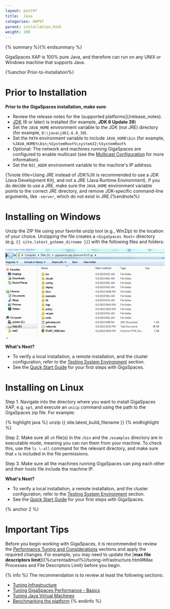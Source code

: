 ```yaml
---
layout: post97
title:  Java
categories: XAP97
parent: installation.html
weight: 200
---
```



{% summary %}{% endsummary %}



GigaSpaces XAP is 100% pure Java, and therefore can run on any UNIX or Windows machine that supports Java.



{%anchor Prior-to-Installation%}

# Prior to Installation

**Prior to the GigaSpaces installation, make sure**:

- Review the release notes for the (supported platforms](/release_notes).
- [JDK](http://java.sun.com/javase/downloads/index.jsp) (6 or later) is installed (for example, **JDK 6 Update 39**) 
- Set the `JAVA_HOME` environment variable to the JDK (not JRE) directory (for example, `D:\java\jdk1.6.0_39`).
- Set the `PATH` environment variable to include `JAVA_HOME\bin` (for example, `%JAVA_HOME%\bin;%SystemRoot%\system32;%SystemRoot%`
- Optional: The network and machines running GigaSpaces are configured to enable multicast (see the [Multicast Configuration]({%currentadmurl%}/network-multicast.html) for more information).
- Set the `NIC_ADDR` environment variable to the machine's IP address.

{%note title=Using JRE instead of JDK%}It is recommended to use a JDK (Java Development Kit), and not a JRE (Java Runtime Environment). If you do decide to use a JRE, make sure the `JAVA_HOME` environment variable points to the correct JRE directory, and remove JDK-specific command-line arguments, like `-server`, which do not exist in JRE.{%endnote%}

# Installing on Windows

Unzip the ZIP file using your favorite unzip tool (e.g., WinZip) to the location of your choice. Unzipping the file creates a `<GigaSpaces Root>` directory (e.g. `{{ site.latest_gshome_dirname }}`) with the following files and folders:

![win_dirtree_XAP95.jpg](/attachment_files/win_dirtree_XAP95.jpg)

**What's Next?**

- To verify a local installation, a remote installation, and the cluster configuration, refer to the [Testing System Environment]({%currentadmurl%}/troubleshooting-testing-system-environment.html) section.
- See the [Quick Start Guide](./tutorials.html) for your first steps with GigaSpaces.


# Installing on Linux

Step 1. Navigate into the directory where you want to install GigaSpaces XAP, e.g. `opt`, and execute an `unzip` command using the path to the GigaSpaces zip file. For example:

{% highlight java %}
unzip {{ site.latest_build_filename }}
{% endhighlight %}

Step 2. Make sure all `sh` file(s) in the `/bin` and the `/examples` directory are in executable mode, meaning you can run them from your machine. To check this, use the `ls \-all` command for the relevant directory, and make sure that `x` is included in the file permissions.

Step 3. Make sure all the machines running GigaSpaces can ping each other and their hosts file include the machine IP.

**What's Next?**

- To verify a local installation, a remote installation, and the cluster configuration, refer to the [Testing System Environment]({%currentadmurl%}/troubleshooting-testing-system-environment.html) section.
- See the [Quick Start Guide](./tutorials.html) for your first steps with GigaSpaces.

{% anchor 2 %}

# Important Tips

Before you begin working with GigaSpaces, it is recommended to review the [Performance Tuning and Considerations]({%currentadmurl%}/tuning.html) sections and apply the required changes. For example, you may need to update the [**max file descriptors limit**]({%currentadmurl%}/tuning-infrastructure.html#Max Processes and File Descriptors Limit) before you begin.

{% info %}
 The recommendation is to review at least the following sections:

- [Tuning Infrastructure]({%currentadmurl%}/tuning-infrastructure.html)
- [Tuning GigaSpaces Performance - Basics]({%currentadmurl%}/tuning-gigaspaces-performance.html)
- [Tuning Java Virtual Machines]({%currentadmurl%}/tuning-java-virtual-machines.html)
- [Benchmarking the platform](/sbp/moving-into-production-checklist.html)
{% endinfo %}



